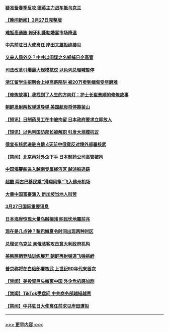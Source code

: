 #### [疑准备春季反攻 德英主力战车抵乌克兰](../pages/prog202/a103677907.md?t=03281243) 
#### [【晚间新闻】3月27日完整版](../pages/prog202/a103677881.md?t=03281243) 
#### [难抵高通胀 匈牙利蓬勃婚宴市场降温](../pages/prog202/a103677755.md?t=03281243) 
#### [中共前驻日大使离任 岸田文雄拒绝接见](../pages/prog202/a103677745.md?t=03281243) 
#### [又来人质外交？中共以间谍之名抓捕日企高管](../pages/prog202/a103677748.md?t=03281243) 
#### [司法改革引爆最大规模抗议 以色列总理喊暂停](../pages/prog202/a103677765.md?t=03281243) 
#### [浙江留学生招聘会上掉高薪陷阱 被20万卖到缅甸受尽磨难](../pages/prog202/a103677718.md?t=03281243) 
#### [【修炼故事】我找到了人生的方向灯：护士长崔景顺的修炼故事](../pages/prog202/a103677559.md?t=03281243) 
#### [朝鲜发射两枚弹道导弹 美国航母将停靠釜山](../pages/prog202/a103677563.md?t=03281243) 
#### [【短讯】日制药员工在中被拘留 日本政府要求立即放人](../pages/prog202/a103677550.md?t=03281243) 
#### [【短讯】以色列国防部长被解职 引发大规模抗议](../pages/prog202/a103677549.md?t=03281243) 
#### [俄宣布核武进驻白俄 4天前中俄竟反对境外部署核武](../pages/prog202/a103677524.md?t=03281243) 
#### [【禁闻】北京再对外企下手 日本制药公司高管被拘](../pages/prog202/a103677471.md?t=03281243) 
#### [中国海警船进入越南专属经济区 越派船追踪](../pages/prog202/a103677297.md?t=03281243) 
#### [超酷 两古巴移民乘“滑翔风筝”飞入佛州机场](../pages/prog202/a103677300.md?t=03281243) 
#### [大量中国富豪涌入 新加坡当地人叫苦](../pages/prog202/a103677306.md?t=03281243) 
#### [3月27日国际重要讯息](../pages/prog202/a103677310.md?t=03281243) 
#### [日本海岸惊现大量乌贼搁浅 网民忧地震前兆](../pages/prog202/a103677222.md?t=03281243) 
#### [现在是几点钟？黎巴嫩夏令时间出现两种时区](../pages/prog202/a103677130.md?t=03281243) 
#### [总理访乌克兰 亲俄骇客攻击意大利政府机构](../pages/prog202/a103677106.md?t=03281243) 
#### [美韩两栖登陆训练展开 朝鲜再射弹道飞弹挑衅](../pages/prog202/a103677081.md?t=03281243) 
#### [普京称将在白俄部署核武 上世纪90年代来首次](../pages/prog202/a103676955.md?t=03281243) 
#### [【禁闻】美投资巨头撤离中国 外企危机感加剧](../pages/prog202/a103676895.md?t=03281243) 
#### [【禁闻】TikTok受盘问 中共商务部越描越黑](../pages/prog202/a103676893.md?t=03281243) 
#### [【禁闻】中共驻日大使离任前求见岸田遭拒](../pages/prog202/a103676901.md?t=03281243) 

----
#### [ >>> 更早内容 <<< ](../indexes/prog202-earlier.md)
